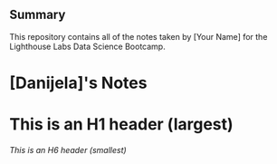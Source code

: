 ## Summary 

This repository contains all of the notes taken by [Your Name] for the Lighthouse Labs Data Science Bootcamp.


# [Danijela]'s Notes
# This is an H1 header (largest)
###### This is an H6 header (smallest)



